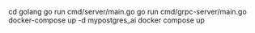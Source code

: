 cd golang
go run cmd/server/main.go
go run cmd/grpc-server/main.go
docker-compose up -d mypostgres_ai
docker compose up
